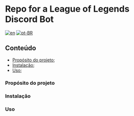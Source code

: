 # Repo for a League of Legends Discord Bot

[![en](https://img.shields.io/badge/lang-en-red.svg)](README.md)
[![pt-BR](https://img.shields.io/badge/lang-pt--BR-green.svg)](README.pt-BR.md)

## Conteúdo
- [Propósito do projeto](#propósito-do-projeto);
- [Instalação](#instalação);
- [Uso](#uso);

### Propósito do projeto


### Instalação


### Uso

